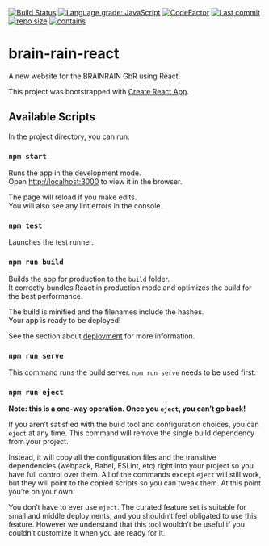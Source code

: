 [![Build Status](https://travis-ci.com/Dominik-Hillmann/brain-rain-react.svg?branch=main)](https://travis-ci.com/Dominik-Hillmann/brain-rain-react)
[![Language grade: JavaScript](https://img.shields.io/lgtm/grade/javascript/g/Dominik-Hillmann/brain-rain-react.svg?logo=lgtm&logoWidth=18)](https://lgtm.com/projects/g/Dominik-Hillmann/brain-rain-react/context:javascript)
[![CodeFactor](https://www.codefactor.io/repository/github/dominik-hillmann/brain-rain-react/badge)](https://www.codefactor.io/repository/github/dominik-hillmann/brain-rain-react)
[![Last commit](https://img.shields.io/github/last-commit/Dominik-Hillmann/brain-rain-react)](https://img.shields.io/github/last-commit/Dominik-Hillmann/brain-rain-react)
[![repo size](https://img.shields.io/github/repo-size/Dominik-Hillmann/brain-rain-react)](https://img.shields.io/github/repo-size/Dominik-Hillmann/brain-rain-react)
[![contains](https://img.shields.io/badge/contains-tasty%20spaghetti%20code-informational)](https://img.shields.io/badge/contains-tasty%20spaghetti%20code-informational)
# brain-rain-react

A new website for the BRAINRAIN GbR using React.

This project was bootstrapped with [Create React App](https://github.com/facebook/create-react-app).

## Available Scripts

In the project directory, you can run:

### `npm start`

Runs the app in the development mode.\
Open [http://localhost:3000](http://localhost:3000) to view it in the browser.

The page will reload if you make edits.\
You will also see any lint errors in the console.

### `npm test`

Launches the test runner.

### `npm run build`

Builds the app for production to the `build` folder.\
It correctly bundles React in production mode and optimizes the build for the best performance.

The build is minified and the filenames include the hashes.\
Your app is ready to be deployed!

See the section about [deployment](https://facebook.github.io/create-react-app/docs/deployment) for more information.

### `npm run serve`
This command runs the build server. `npm run serve` needs to be used first.

### `npm run eject`

**Note: this is a one-way operation. Once you `eject`, you can’t go back!**

If you aren’t satisfied with the build tool and configuration choices, you can `eject` at any time. This command will remove the single build dependency from your project.

Instead, it will copy all the configuration files and the transitive dependencies (webpack, Babel, ESLint, etc) right into your project so you have full control over them. All of the commands except `eject` will still work, but they will point to the copied scripts so you can tweak them. At this point you’re on your own.

You don’t have to ever use `eject`. The curated feature set is suitable for small and middle deployments, and you shouldn’t feel obligated to use this feature. However we understand that this tool wouldn’t be useful if you couldn’t customize it when you are ready for it.
